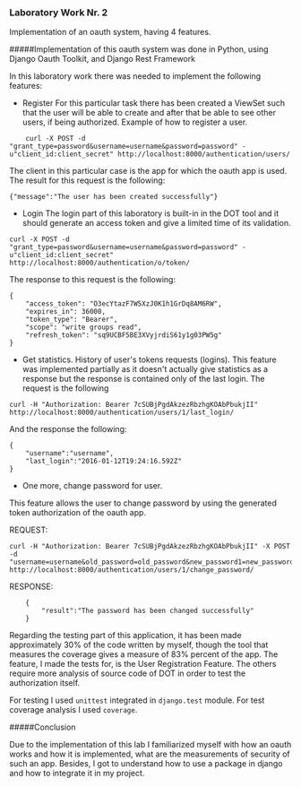 ### Laboratory Work Nr. 2

Implementation of an oauth system, having 4 features.

#####Implementation of this oauth system was done in Python, using Django Oauth Toolkit, and Django Rest Framework

In this laboratory work there was needed to implement the following features:

* Register
For this particular task there has been created a ViewSet such that the user will be able to create and after that be able to see other users, if being authorized. Example of how to register a user. 
```
    curl -X POST -d "grant_type=password&username=username&password=password" -u"client_id:client_secret" http://localhost:8000/authentication/users/
```

The client in this particular case is the app for which the oauth app is used.
The result for this request is the following: 
```
{"message":"The user has been created successfully"}
```

* Login
The login part of this laboratory is built-in in the DOT tool and it should generate an access token and give a limited time of its validation. 

```
curl -X POST -d "grant_type=password&username=username&password=password" -u"client_id:client_secret" http://localhost:8000/authentication/o/token/
```

The response to this request is the following:

```
{
    "access_token": "O3ecYtazF7W5XzJ0K1h1GrDq8AM6RW",
    "expires_in": 36000,
    "token_type": "Bearer",
    "scope": "write groups read",
    "refresh_token": "sq9UCBF5BE3XVyjrdiS61y1g03PW5g"
}
```

* Get statistics. History of user's tokens requests (logins).
This feature was implemented partially as it doesn't actually give statistics as a response but the response is contained only of the last login.
The request is the following

```
curl -H "Authorization: Bearer 7cSUBjPgdAkzezRbzhgKOAbPbukjII" http://localhost:8000/authentication/users/1/last_login/
```

And the response the following:
```
{
    "username":"username",
    "last_login":"2016-01-12T19:24:16.592Z"
}
```
* One more, change password for user.

This feature allows the user to change password by using the generated token authorization of the oauth app.

REQUEST:
```
curl -H "Authorization: Bearer 7cSUBjPgdAkzezRbzhgKOAbPbukjII" -X POST -d "username=username&old_password=old_password&new_password1=new_password&new_password2=confirm_new_password" http://localhost:8000/authentication/users/1/change_password/
```
RESPONSE:
``` 
    {
        "result":"The password has been changed successfully"
    }
```

Regarding the testing part of this application, it has been made approximately 30% of the code written by myself, though the tool that measures the coverage gives a measure of 83% percent of the app. The feature, I made the tests for, is the User Registration Feature. The others require more analysis of source code of DOT in order to test the authorization itself. 

For testing I used ```unittest``` integrated in ```django.test``` module. For test coverage analysis I used ```coverage```.

#####Conclusion

Due to the implementation of this lab I familiarized myself with how an oauth works and how it is implemented, what are the measurements of security of such an app. Besides, I got to understand how to use a package in django and how to integrate it in my project.


